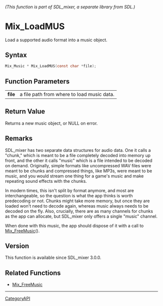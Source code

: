 ###### (This function is part of SDL_mixer, a separate library from SDL.)
# Mix_LoadMUS

Load a supported audio format into a music object.

## Syntax

```c
Mix_Music * Mix_LoadMUS(const char *file);

```

## Function Parameters

|              |                                            |
| ------------ | ------------------------------------------ |
| **file**     | a file path from where to load music data. |

## Return Value

Returns a new music object, or NULL on error.

## Remarks

SDL_mixer has two separate data structures for audio data. One it calls a
"chunk," which is meant to be a file completely decoded into memory up
front, and the other it calls "music" which is a file intended to be
decoded on demand. Originally, simple formats like uncompressed WAV files
were meant to be chunks and compressed things, like MP3s, were meant to be
music, and you would stream one thing for a game's music and make repeating
sound effects with the chunks.

In modern times, this isn't split by format anymore, and most are
interchangeable, so the question is what the app thinks is worth
predecoding or not. Chunks might take more memory, but once they are loaded
won't need to decode again, whereas music always needs to be decoded on the
fly. Also, crucially, there are as many channels for chunks as the app can
allocate, but SDL_mixer only offers a single "music" channel.

When done with this music, the app should dispose of it with a call to
[Mix_FreeMusic](Mix_FreeMusic)().

## Version

This function is available since SDL_mixer 3.0.0.

## Related Functions

* [Mix_FreeMusic](Mix_FreeMusic)

----
[CategoryAPI](CategoryAPI)

